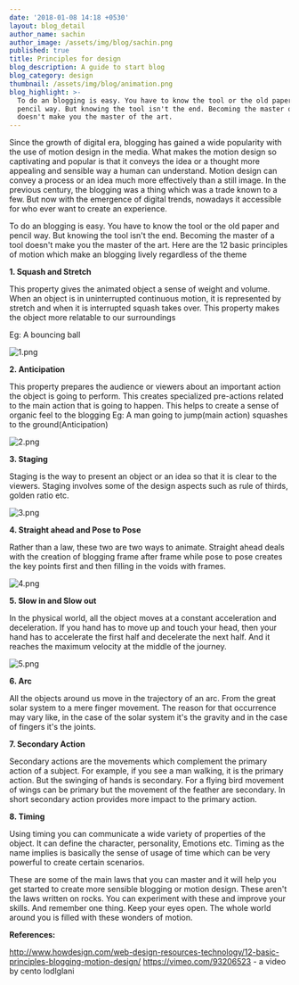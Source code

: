 ```yaml
---
date: '2018-01-08 14:18 +0530'
layout: blog_detail
author_name: sachin
author_image: /assets/img/blog/sachin.png
published: true
title: Principles for design
blog_description: A guide to start blog
blog_category: design
thumbnail: /assets/img/blog/animation.png
blog_highlight: >-
  To do an blogging is easy. You have to know the tool or the old paper and
  pencil way. But knowing the tool isn't the end. Becoming the master of a tool
  doesn't make you the master of the art.
---
```


Since the growth of digital era, blogging has gained a wide popularity with the use of motion design in the media. What makes the motion design so captivating and popular is that it conveys the idea or a thought more appealing and sensible way a human can understand. Motion design can convey a process or an idea much more effectively than a still image. In the previous century, the blogging was a thing which was a trade known to a few. But now with the emergence of digital trends, nowadays it accessible for who ever want to create an experience.

To do an blogging is easy. You have to know the tool or the old paper and pencil way. But knowing the tool isn't the end. Becoming the master of a tool doesn't make you the master of the art. Here are the 12 basic principles of motion which make an blogging lively regardless of the theme

**1. Squash and Stretch**

This property gives the animated object a sense of weight and volume. When an object is in uninterrupted continuous motion, it is represented by stretch and when it is interrupted squash takes over. This property makes the object more relatable to our surroundings

Eg: A bouncing ball

![1.png]({{site.baseurl}}/assets/img/blog/1.png)

**2. Anticipation**

This property prepares the audience or viewers about an important action the object is going to perform. This creates specialized pre-actions related to the main action that is going to happen.
This helps to create a sense of organic feel to the blogging
Eg: A man going to jump(main action) squashes to the ground(Anticipation)

![2.png]({{site.baseurl}}/assets/img/blog/2.png)

**3. Staging**

Staging is the way to present an object or an idea so that it is clear to the viewers. Staging involves some of the design aspects such as rule of thirds, golden ratio etc.

![3.png]({{site.baseurl}}/assets/img/blog/3.png)

**4. Straight ahead and Pose to Pose**

Rather than a law, these two are two ways to animate. Straight ahead deals with the creation of blogging frame after frame while pose to pose creates the key points first and then filling in the voids with frames.

![4.png]({{site.baseurl}}/assets/img/blog/4.png)

**5. Slow in and Slow out**

In the physical world, all the object moves at a constant acceleration and deceleration. If you hand has to move up and touch your head, then your hand has to accelerate the first half and decelerate the next half. And it reaches the maximum velocity at the middle of the journey.

![5.png]({{site.baseurl}}/assets/img/blog/5.png)

**6. Arc**

All the objects around us move in the trajectory of an arc. From the great solar system to a mere finger movement. The reason for that occurrence may vary like, in the case of the solar system it's the gravity and in the case of fingers it's the joints.

**7. Secondary Action**

Secondary actions are the movements which complement the primary action of a subject. For example, if you see a man walking, it is the primary action. But the swinging of hands is secondary. For a flying bird movement of wings can be primary but the movement of the feather are secondary. In short secondary action provides more impact to the primary action.

**8. Timing**

Using timing you can communicate a wide variety of properties of the object. It can define the character, personality, Emotions etc. Timing as the name implies is basically the sense of usage of time which can be very powerful to create certain scenarios.

These are some of the main laws that you can master and it will help you get started to create more sensible blogging or motion design. These aren't the laws written on rocks. You can experiment with these and improve your skills. And remember one thing. Keep your eyes open. The whole world around you is filled with these wonders of motion.

**References:**

http://www.howdesign.com/web-design-resources-technology/12-basic-principles-blogging-motion-design/
https://vimeo.com/93206523 - a video by cento lodlglani
